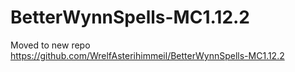 # BetterWynnSpells-MC1.12.2
Moved to new repo https://github.com/WrelfAsterihimmeil/BetterWynnSpells-MC1.12.2
